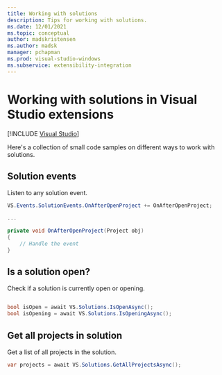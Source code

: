 ```yaml
---
title: Working with solutions
description: Tips for working with solutions.
ms.date: 12/01/2021
ms.topic: conceptual
author: madskristensen
ms.author: madsk
manager: pchapman
ms.prod: visual-studio-windows
ms.subservice: extensibility-integration
---
```

# Working with solutions in Visual Studio extensions

 [!INCLUDE [Visual Studio](~/includes/applies-to-version/vs-windows-only.md)]

Here's a collection of small code samples on different ways to work with solutions.

## Solution events
Listen to any solution event.

```csharp
VS.Events.SolutionEvents.OnAfterOpenProject += OnAfterOpenProject;

...

private void OnAfterOpenProject(Project obj)
{
    // Handle the event
}
```

## Is a solution open?
Check if a solution is currently open or opening.

```csharp

bool isOpen = await VS.Solutions.IsOpenAsync();
bool isOpening = await VS.Solutions.IsOpeningAsync();
```

## Get all projects in solution
Get a list of all projects in the solution.

```csharp
var projects = await VS.Solutions.GetAllProjectsAsync();
```
